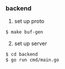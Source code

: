 
### backend

1. set up proto 
```sh
$ make buf-gen
```

2. set up server
```sh
$ cd backend
$ go run cmd/main.go
```

